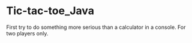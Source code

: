 # Tic-tac-toe_Java
First try to do something more serious than a calculator in a console. For two players only.
